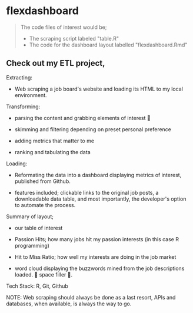 # flexdashboard

> The code files of interest would be;
>  - The scraping script labeled "table.R" 
>  - The code for the dashboard layout labelled "flexdashboard.Rmd"


## Check out my ETL project,



Extracting: 

- Web scraping a job board's website  and loading its HTML to my local environment.



Transforming: 

- parsing the content and grabbing elements of interest 🎣 

- skimming and filtering depending on preset personal preference 

- adding metrics that matter to me

- ranking and tabulating the data



Loading:

- Reformating the data into a dashboard displaying metrics of interest, published from Github.

- features included; clickable links to the original job posts, a downloadable data table, and most importantly, the developer's option to automate the process.



Summary of layout;

- our table of interest

- Passion Hits; how many jobs hit my passion interests (in this case R programming)

- Hit to Miss Ratio; how well my interests are doing in the job market

- word cloud displaying the buzzwords mined from the job descriptions loaded. 🤭 space filler 🤫.

Tech Stack: R, Git, Github

NOTE: Web scraping should always be done as a last resort, APIs and databases, when available, is always the way to go.
